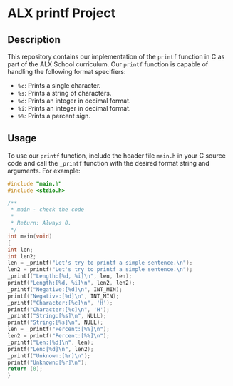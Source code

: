 # ALX printf Project

## Description

This repository contains our implementation of the `printf` function in C as part of the ALX School curriculum. Our `printf` function is capable of handling the following format specifiers:

- `%c`: Prints a single character.
- `%s`: Prints a string of characters.
- `%d`: Prints an integer in decimal format.
- `%i`: Prints an integer in decimal format.
- `%%`: Prints a percent sign.

## Usage

To use our `printf` function, include the header file `main.h` in your C source code and call the `_printf` function with the desired format string and arguments. For example:

```c
#include "main.h"
#include <stdio.h>

/**
 * main - check the code
 *
 * Return: Always 0.
 */
int main(void)
{
int len;
int len2;
len = _printf("Let's try to printf a simple sentence.\n");
len2 = printf("Let's try to printf a simple sentence.\n");
_printf("Length:[%d, %i]\n", len, len);
printf("Length:[%d, %i]\n", len2, len2);
_printf("Negative:[%d]\n", INT_MIN);
printf("Negative:[%d]\n", INT_MIN);
_printf("Character:[%c]\n", 'H');
printf("Character:[%c]\n", 'H');
_printf("String:[%s]\n", NULL);
printf("String:[%s]\n", NULL);
len = _printf("Percent:[%%]\n");
len2 = printf("Percent:[%%]\n");
_printf("Len:[%d]\n", len);
printf("Len:[%d]\n", len2);
_printf("Unknown:[%r]\n");
printf("Unknown:[%r]\n");
return (0);
}

